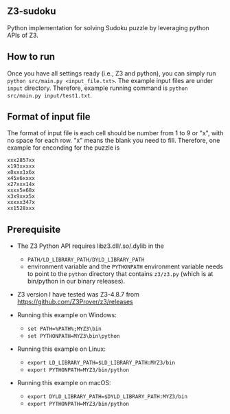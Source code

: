 Z3-sudoku
---

Python implementation for solving Sudoku puzzle by leveraging python APIs of Z3.

How to run
---
Once you have all settings ready (i.e., Z3 and python), you can simply run ``python src/main.py <input_file.txt>``. 
The example input files are under ``input`` directory. 
Therefore, example running command is ``python src/main.py input/test1.txt``.

Format of input file 
---
The format of input file is each cell should be number from 1 to 9 or "x", with no space for each row.
"x" means the blank you need to fill.
Therefore, one example for enconding for the puzzle is 
```
xxx2857xx
x193xxxxx
x8xxx1x6x
x45x6xxxx
x27xxx14x
xxxx5x68x
x3x9xxx5x
xxxxx347x
xx1528xxx
```

Prerequisite
---
 - The Z3 Python API requires libz3.dll/.so/.dylib in the 
    - ``PATH/LD_LIBRARY_PATH/DYLD_LIBRARY_PATH``
    - environment variable and the ``PYTHONPATH`` environment variable needs to point to the ``python`` directory that contains ``z3/z3.py`` (which is at bin/python in our binary releases).
 - Z3 version I have tested was Z3-4.8.7 from https://github.com/Z3Prover/z3/releases
 - Running this example on Windows:
   - ``set PATH=%PATH%;MYZ3\bin``
   - ``set PYTHONPATH=MYZ3\bin\python``

 - Running this example on Linux:
   - ``export LD_LIBRARY_PATH=$LD_LIBRARY_PATH:MYZ3/bin``
   - ``export PYTHONPATH=MYZ3/bin/python``

 - Running this example on macOS:
   - ``export DYLD_LIBRARY_PATH=$DYLD_LIBRARY_PATH:MYZ3/bin``
   - ``export PYTHONPATH=MYZ3/bin/python``

